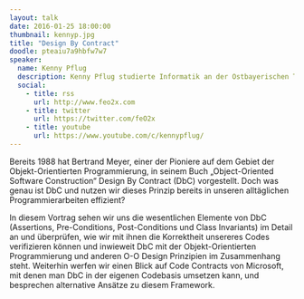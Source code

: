 ```yaml
---
layout: talk
date: 2016-01-25 18:00:00
thumbnail: kennyp.jpg
title: "Design By Contract"
doodle: pteaiu7a9hbfw7w7
speaker:
  name: Kenny Pflug
  description: Kenny Pflug studierte Informatik an der Ostbayerischen Technischen Hochschule Regensburg und ist aktuell Promovend und wissenschaftlicher Mitarbeiter an der Universität Regensburg. Dort erforscht er User Interface Konzepte für mobile Medizinapplikationen. Er ist besonders interessiert an den Themengebieten User Experience und User Interface Design, OOP und OOD, Softwarearchitektur, Clean Code sowie Automatisiertes Testen.
  social:
    - title: rss
      url: http://www.feo2x.com
    - title: twitter
      url: https://twitter.com/feO2x
    - title: youtube
      url: https://www.youtube.com/c/kennypflug/
---
```

Bereits 1988 hat Bertrand Meyer, einer der Pioniere auf dem Gebiet der Objekt-Orientierten Programmierung, in seinem Buch „Object-Oriented Software Construction“ Design By Contract (DbC) vorgestellt. Doch was genau ist DbC und nutzen wir dieses Prinzip bereits in unseren alltäglichen Programmierarbeiten effizient?

In diesem Vortrag sehen wir uns die wesentlichen Elemente von DbC (Assertions, Pre-Conditions, Post-Conditions und Class Invariants) im Detail an und überprüfen, wie wir mit ihnen die Korrektheit unsereres Codes verifizieren können und inwieweit DbC mit der Objekt-Orientierten Programmierung und anderen O-O Design Prinzipien im Zusammenhang steht. Weiterhin werfen wir einen Blick auf Code Contracts von Microsoft, mit denen man DbC in der eigenen Codebasis umsetzen kann, und besprechen alternative Ansätze zu diesem Framework.
